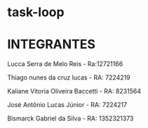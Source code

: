 # task-loop

# INTEGRANTES
Lucca Serra de Melo Reis -
Ra:12721166


Thiago nunes da cruz lucas -
RA: 7224219


Kaliane Vitoria Oliveira Baccetti - 
RA: 8231564


José Antônio Lucas Júnior -
RA: 7224217


Bismarck Gabriel da Silva -
RA: 1352321373
